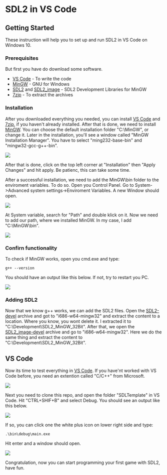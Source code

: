 # SDL2 in VS Code

## Getting Started

These instruction will help you to set up and run SDL2 in VS Code on Windows 10.

### Prerequisites

But first you have do download some software.
* [VS Code](https://code.visualstudio.com/docs/?dv=win64user) - To write the code
* [MinGW](https://osdn.net/projects/mingw/downloads/68260/mingw-get-setup.exe/) - GNU for Windows
* [SDL2](https://libsdl.org/release/SDL2-devel-2.0.12-mingw.tar.gz) and [SDL2_image](https://www.libsdl.org/projects/SDL_image/release/SDL2_image-devel-2.0.5-mingw.tar.gz) - SDL2 Development Libraries for MinGW
* [7zip](https://www.7-zip.org/) - To extract the archives

### Installation

After you downloaded everything you needed, you can install [VS Code](https://code.visualstudio.com/docs/?dv=win64user) and [7zip](https://www.7-zip.org/), if you haven't already installed. After that is done, we need to install [MinGW](https://osdn.net/projects/mingw/downloads/68260/mingw-get-setup.exe/). You can choose the default installation folder "C:\MinGW", or change it. Later in the installation, you'll see a window called "MinGW Installation Manager". You have to select "ming232-base-bin" and "mingw32-gcc-g++-bin".

[![](https://github.com/sebastian-schramm/SDL2_in_VS-Code/blob/master/images/MinGW.PNG)]()

After that is done, click on the top left corner at "Installation" then "Apply Changes" and hit apply. Be patienc, this can take some time.

After a successful installation, we need to add the MinGW\bin folder to the enviroment variables.
To do so. Open you Control Panel. Go to System->Advanced system settings->Enviroment Variables. A new Window should open.

[![](https://github.com/sebastian-schramm/SDL2_in_VS-Code/blob/master/images/EviromentVariables.PNG)]()

 At System variable, search for "Path" and double klick on it. Now we need to add our path, where we installed MinGW. In my case, I add "C:\MinGW\bin".

[![](https://github.com/sebastian-schramm/SDL2_in_VS-Code/blob/master/images/EditEviromentVariables.PNG)]()

### Confirn functionality

To check if MinGW works, open you cmd.exe and type:

```
g++ --version
```

You should have an output like this below. If not, try to restart you PC.

[![](https://github.com/sebastian-schramm/SDL2_in_VS-Code/blob/master/images/VerifyIfG++Work.png)]()

### Adding SDL2

Now that we know g++ works, we can add the SDL2 files.
Open the [SDL2-devel](https://libsdl.org/release/SDL2-devel-2.0.12-mingw.tar.gz) archive and got to "i686-w64-mingw32" and extract the content to a location. Where you know, you wont delete it. I extracted it to "C:\Development\SDL2_MinGW_32Bit". After that, we open the [SDL2_image-devel](https://www.libsdl.org/projects/SDL_image/release/SDL2_image-devel-2.0.5-mingw.tar.gz) archive and go to "i686-w64-mingw32". Here we do the same thing and extract the content to "C:\Development\SDL2_MinGW_32Bit".

## VS Code

Now its time to test everything in [VS Code](https://code.visualstudio.com/docs/?dv=win64user). If you have'nt worked with VS Code before, you need an extention called "C/C++" from Microsoft.

[![](https://github.com/sebastian-schramm/SDL2_in_VS-Code/blob/master/images/C++Extention.PNG)]()

Next you need to clone this repo, and open the folder "SDLTemplate" in VS Code. Hit "CTRL+SHIF+B" and select Debug. You should see an output like this below.

[![](https://github.com/sebastian-schramm/SDL2_in_VS-Code/blob/master/images/Success.PNG)]()

If so, you can click one the white plus icon on lower right side and type: 

```
.\bin\debug\main.exe
```

Hit enter and a window should open.

[![](https://github.com/sebastian-schramm/SDL2_in_VS-Code/blob/master/images/SuccessWindow.PNG)]()

Congratulation, now you can start programming your first game with SDL2, have fun.
